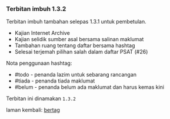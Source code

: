 ---
---

### Terbitan imbuh 1.3.2

Terbitan imbuh tambahan selepas 1.3.1 untuk pembetulan.

* Kajian Internet Archive
* Kajian selidik sumber asal bersama salinan maklumat
* Tambahan ruang tentang daftar bersama hashtag
* Selesai terjemah pilihan salah dalam daftar PSAT (#26)

Nota penggunaan hashtag:

* #todo - penanda lazim untuk sebarang rancangan
* #tiada - penanda tiada maklumat
* #belum - penanda belum ada maklumat dan harus kemas kini

Terbitan ini dinamakan `1.3.2`

laman kembali: [bertag][0]

  [0]: ../bertag.md
